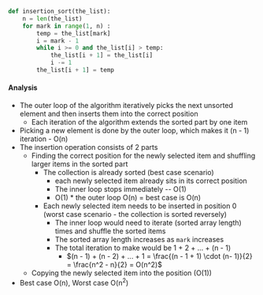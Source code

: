 ```python
def insertion_sort(the_list):
	n = len(the_list)
	for mark in range(1, n) :
		temp = the_list[mark]
		i = mark - 1
		while i >= 0 and the_list[i] > temp:
			the_list[i + 1] = the_list[i]
			i -= 1
		the_list[i + 1] = temp
```

#### Analysis
- The outer loop of the algorithm iteratively picks the next unsorted element and then inserts them into the correct position
	- Each iteration of the algorithm extends the sorted part by one item
- Picking a new element is done by the outer loop, which makes it (n - 1) iteration - O(n)
- The insertion operation consists of 2 parts
	- Finding the correct position for the newly selected item and shuffling larger items in the sorted part
		- The collection is already sorted (best case scenario)
			- each newly selected item already sits in its correct position
			- The inner loop stops immediately -- O(1)
			- O(1) * the outer loop O(n) = best case is O(n)
		- Each newly selected item needs to be inserted in position 0 (worst case scenario - the collection is sorted reversely)
			- The inner loop would need to iterate (sorted array length) times and shuffle the sorted items
			- The sorted array length increases as `mark` increases
			- The total iteration to make would be 1 + 2 + ... + (n - 1)
				- $(n - 1) + (n - 2) + ... + 1 = \frac{(n - 1 + 1) \cdot (n- 1)}{2} = \frac{n^2 - n}{2} = O(n^2)$
	- Copying the newly selected item into the position (O(1))
- Best case O(n), Worst case O(n<sup>2</sup>)